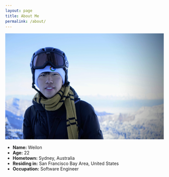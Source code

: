 ```yaml
---
layout: page
title: About Me
permalink: /about/
---
```


![Hi!][me]

- **Name:** Weilon
- **Age:** 22
- **Hometown:** Sydney, Australia
- **Residing in:** San Francisco Bay Area, United States
- **Occupation:** Software Engineer

[me]: /assets/images/about_me.jpg
